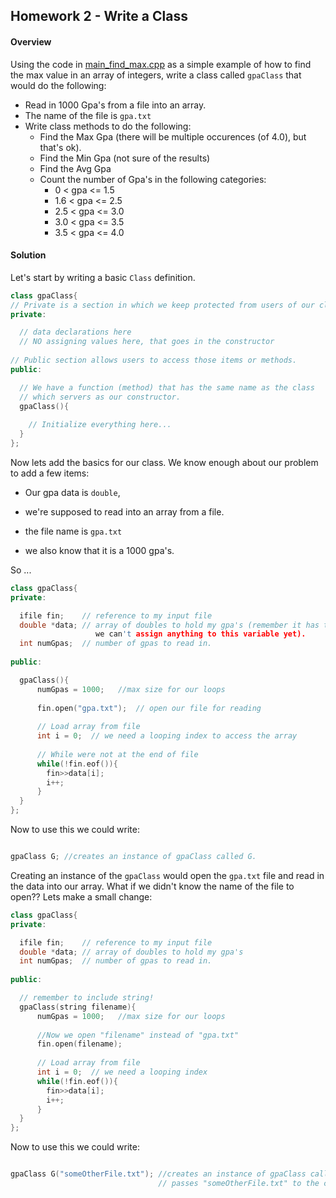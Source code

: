 ## Homework 2 - Write a Class

#### Overview

Using the code in [main_find_max.cpp](https://github.com/rugbyprof/1063-Data-Structures/blob/master/Lectures/L08/gpaClass/main_find_max.cpp) as a simple example of how to find the max value in an array of integers, write a class called `gpaClass` that would do the following:

- Read in 1000 Gpa's from a file into an array.
- The name of the file is `gpa.txt`
- Write class methods to do the following:
    - Find the Max Gpa (there will be multiple occurences (of 4.0), but that's ok).
    - Find the Min Gpa (not sure of the results)
    - Find the Avg Gpa 
    - Count the number of Gpa's in the following categories:
       - 0   < gpa <= 1.5
       - 1.6 < gpa <= 2.5
       - 2.5 < gpa <= 3.0
       - 3.0 < gpa <= 3.5
       - 3.5 < gpa <= 4.0        

#### Solution 

Let's start by writing a basic `Class` definition.

```cpp
class gpaClass{
// Private is a section in which we keep protected from users of our class.
private:

  // data declarations here
  // NO assigning values here, that goes in the constructor
  
// Public section allows users to access those items or methods.
public:

  // We have a function (method) that has the same name as the class
  // which servers as our constructor.
  gpaClass(){
  
    // Initialize everything here...
  }
};

```

Now lets add the basics for our class. We know enough about our problem to add a few items: 

 - Our gpa data is `double`, 
 - we're supposed to read into an array from a file. 
 
 - the file name is `gpa.txt`
 - we also know that it is a 1000 gpa's. 

So ...

```cpp
class gpaClass{
private:

  ifile fin;    // reference to my input file
  double *data; // array of doubles to hold my gpa's (remember it has to be a pointer because
                   we can't assign anything to this variable yet).
  int numGpas;  // number of gpas to read in.
  
public:

  gpaClass(){
      numGpas = 1000;   //max size for our loops
      
      fin.open("gpa.txt");  // open our file for reading
      
      // Load array from file
      int i = 0;  // we need a looping index to access the array
      
      // While were not at the end of file
      while(!fin.eof()){
        fin>>data[i];
        i++;
      }
  }
};

```

Now to use this we could write:

```cpp

gpaClass G; //creates an instance of gpaClass called G. 
```

Creating an instance of the `gpaClass` would open the `gpa.txt` file and read in the data into our array. What if we didn't know the name of the file to open?? Lets make a small change:

```cpp
class gpaClass{
private:

  ifile fin;    // reference to my input file
  double *data; // array of doubles to hold my gpa's
  int numGpas;  // number of gpas to read in.
  
public:

  // remember to include string!
  gpaClass(string filename){
      numGpas = 1000;   //max size for our loops
      
      //Now we open "filename" instead of "gpa.txt"
      fin.open(filename);
      
      // Load array from file
      int i = 0;  // we need a looping index
      while(!fin.eof()){
        fin>>data[i];
        i++;
      }
  }
};

```

Now to use this we could write:

```cpp

gpaClass G("someOtherFile.txt"); //creates an instance of gpaClass called G and 
                                 // passes "someOtherFile.txt" to the constructor. 
```

